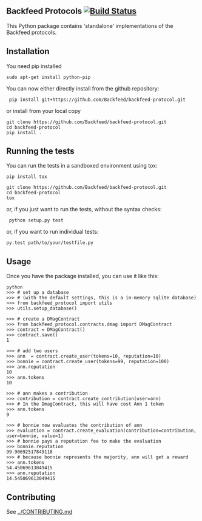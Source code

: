 Backfeed Protocols  [![Build Status](https://travis-ci.org/Backfeed/backfeed-protocol.svg?branch=master)](https://travis-ci.org/Backfeed/backfeed-protocol)
--------------------------------


This Python package contains 'standalone' implementations of the Backfeed protocols.

## Installation

You need pip installed

    sudo apt-get install python-pip

You can now either directly install from the github repository:

     pip install git+https://github.com/Backfeed/backfeed-protocol.git

or install from your local copy

    git clone https://github.com/Backfeed/backfeed-protocol.git
    cd backfeed-protocol
    pip install . 

## Running the tests

You can run the tests in a sandboxed environment using tox:

    pip install tox

    git clone https://github.com/Backfeed/backfeed-protocol.git
    cd backfeed-protocol
    tox

or, if you just want to run the tests, without the syntax checks:

     python setup.py test

or, if you want to run individual tests:

    py.test path/to/your/testfile.py


##  Usage

Once you have the package installed, you can use it like this:

    python
    >>> # set up a database
    >>> # (with the default settings, this is a in-memory sqlite database)
    >>> from backfeed_protocol import utils
    >>> utils.setup_database()
    
    >>> # create a DMagContract
    >>> from backfeed_protocol.contracts.dmag import DMagContract
    >>> contract = DMagContract()
    >>> contract.save()
    1
    
    >>> # add two users
    >>> ann  = contract.create_user(tokens=10, reputation=10) 
    >>> bonnie = contract.create_user(tokens=99, reputation=100)
    >>> ann.reputation
    10
    >>> ann.tokens
    10
    
    >>> # ann makes a contribution
    >>> contribution = contract.create_contribution(user=ann)
    >>> # In the DmagContract, this will have cost Ann 1 token
    >>> ann.tokens
    9
    
    >>> # bonnie now evaluates the contribution of ann
    >>> evaluation = contract.create_evaluation(contribution=contribution, user=bonnie, value=1)
    >>> # bonnie pays a reputation fee to make the evaluation
    >>> bonnie.reputation
    99.90692517849118
    >>> # because bonnie represents the majority, ann will get a reward
    >>> ann.tokens
    54.45069613049415
    >>> ann.reputation
    14.545069613049415

## Contributing

See [../CONTRIBUTING.md](CONTRIBUTING.md)